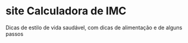 # site Calculadora de IMC
Dicas de estilo de vida saudável, com dicas de alimentação e de alguns passos

